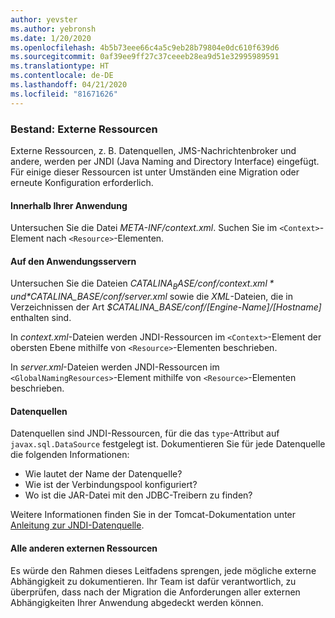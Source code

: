 ```yaml
---
author: yevster
ms.author: yebronsh
ms.date: 1/20/2020
ms.openlocfilehash: 4b5b73eee66c4a5c9eb28b79804e0dc610f639d6
ms.sourcegitcommit: 0af39ee9ff27c37ceeeb28ea9d51e32995989591
ms.translationtype: HT
ms.contentlocale: de-DE
ms.lasthandoff: 04/21/2020
ms.locfileid: "81671626"
---
```

### <a name="inventory-external-resources"></a>Bestand: Externe Ressourcen

Externe Ressourcen, z. B. Datenquellen, JMS-Nachrichtenbroker und andere, werden per JNDI (Java Naming and Directory Interface) eingefügt. Für einige dieser Ressourcen ist unter Umständen eine Migration oder erneute Konfiguration erforderlich.

#### <a name="inside-your-application"></a>Innerhalb Ihrer Anwendung

Untersuchen Sie die Datei *META-INF/context.xml*. Suchen Sie im `<Context>`-Element nach `<Resource>`-Elementen.

#### <a name="on-the-application-servers"></a>Auf den Anwendungsservern

Untersuchen Sie die Dateien *$CATALINA_BASE/conf/context.xml* und *$CATALINA_BASE/conf/server.xml* sowie die *XML*-Dateien, die in Verzeichnissen der Art *$CATALINA_BASE/conf/[Engine-Name]/[Hostname]* enthalten sind.

In *context.xml*-Dateien werden JNDI-Ressourcen im `<Context>`-Element der obersten Ebene mithilfe von `<Resource>`-Elementen beschrieben.

In *server.xml*-Dateien werden JNDI-Ressourcen im `<GlobalNamingResources>`-Element mithilfe von `<Resource>`-Elementen beschrieben.

#### <a name="datasources"></a>Datenquellen

Datenquellen sind JNDI-Ressourcen, für die das `type`-Attribut auf `javax.sql.DataSource` festgelegt ist. Dokumentieren Sie für jede Datenquelle die folgenden Informationen:

* Wie lautet der Name der Datenquelle?
* Wie ist der Verbindungspool konfiguriert?
* Wo ist die JAR-Datei mit den JDBC-Treibern zu finden?

Weitere Informationen finden Sie in der Tomcat-Dokumentation unter [Anleitung zur JNDI-Datenquelle](https://tomcat.apache.org/tomcat-9.0-doc/jndi-datasource-examples-howto.html).

#### <a name="all-other-external-resources"></a>Alle anderen externen Ressourcen

Es würde den Rahmen dieses Leitfadens sprengen, jede mögliche externe Abhängigkeit zu dokumentieren. Ihr Team ist dafür verantwortlich, zu überprüfen, dass nach der Migration die Anforderungen aller externen Abhängigkeiten Ihrer Anwendung abgedeckt werden können.
